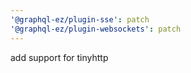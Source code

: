```yaml
---
'@graphql-ez/plugin-sse': patch
'@graphql-ez/plugin-websockets': patch
---
```


add support for tinyhttp
